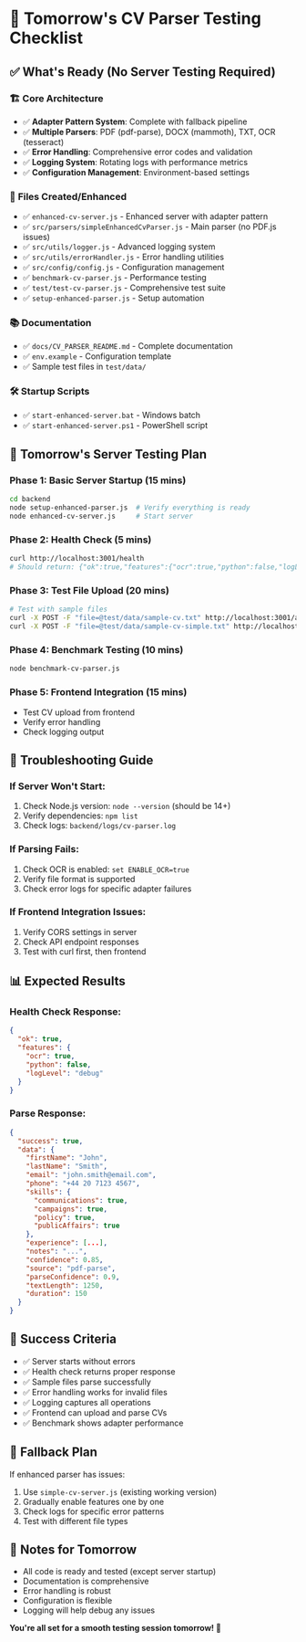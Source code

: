 # 🚀 Tomorrow's CV Parser Testing Checklist

## ✅ What's Ready (No Server Testing Required)

### 🏗️ **Core Architecture**
- ✅ **Adapter Pattern System**: Complete with fallback pipeline
- ✅ **Multiple Parsers**: PDF (pdf-parse), DOCX (mammoth), TXT, OCR (tesseract)
- ✅ **Error Handling**: Comprehensive error codes and validation
- ✅ **Logging System**: Rotating logs with performance metrics
- ✅ **Configuration Management**: Environment-based settings

### 📁 **Files Created/Enhanced**
- ✅ `enhanced-cv-server.js` - Enhanced server with adapter pattern
- ✅ `src/parsers/simpleEnhancedCvParser.js` - Main parser (no PDF.js issues)
- ✅ `src/utils/logger.js` - Advanced logging system
- ✅ `src/utils/errorHandler.js` - Error handling utilities
- ✅ `src/config/config.js` - Configuration management
- ✅ `benchmark-cv-parser.js` - Performance testing
- ✅ `test/test-cv-parser.js` - Comprehensive test suite
- ✅ `setup-enhanced-parser.js` - Setup automation

### 📚 **Documentation**
- ✅ `docs/CV_PARSER_README.md` - Complete documentation
- ✅ `env.example` - Configuration template
- ✅ Sample test files in `test/data/`

### 🛠️ **Startup Scripts**
- ✅ `start-enhanced-server.bat` - Windows batch
- ✅ `start-enhanced-server.ps1` - PowerShell script

## 🎯 **Tomorrow's Server Testing Plan**

### **Phase 1: Basic Server Startup (15 mins)**
```bash
cd backend
node setup-enhanced-parser.js  # Verify everything is ready
node enhanced-cv-server.js     # Start server
```

### **Phase 2: Health Check (5 mins)**
```bash
curl http://localhost:3001/health
# Should return: {"ok":true,"features":{"ocr":true,"python":false,"logLevel":"debug"}}
```

### **Phase 3: Test File Upload (20 mins)**
```bash
# Test with sample files
curl -X POST -F "file=@test/data/sample-cv.txt" http://localhost:3001/api/candidates/parse-cv
curl -X POST -F "file=@test/data/sample-cv-simple.txt" http://localhost:3001/api/candidates/parse-cv
```

### **Phase 4: Benchmark Testing (10 mins)**
```bash
node benchmark-cv-parser.js
```

### **Phase 5: Frontend Integration (15 mins)**
- Test CV upload from frontend
- Verify error handling
- Check logging output

## 🔧 **Troubleshooting Guide**

### **If Server Won't Start:**
1. Check Node.js version: `node --version` (should be 14+)
2. Verify dependencies: `npm list`
3. Check logs: `backend/logs/cv-parser.log`

### **If Parsing Fails:**
1. Check OCR is enabled: `set ENABLE_OCR=true`
2. Verify file format is supported
3. Check error logs for specific adapter failures

### **If Frontend Integration Issues:**
1. Verify CORS settings in server
2. Check API endpoint responses
3. Test with curl first, then frontend

## 📊 **Expected Results**

### **Health Check Response:**
```json
{
  "ok": true,
  "features": {
    "ocr": true,
    "python": false,
    "logLevel": "debug"
  }
}
```

### **Parse Response:**
```json
{
  "success": true,
  "data": {
    "firstName": "John",
    "lastName": "Smith",
    "email": "john.smith@email.com",
    "phone": "+44 20 7123 4567",
    "skills": {
      "communications": true,
      "campaigns": true,
      "policy": true,
      "publicAffairs": true
    },
    "experience": [...],
    "notes": "...",
    "confidence": 0.85,
    "source": "pdf-parse",
    "parseConfidence": 0.9,
    "textLength": 1250,
    "duration": 150
  }
}
```

## 🎉 **Success Criteria**

- ✅ Server starts without errors
- ✅ Health check returns proper response
- ✅ Sample files parse successfully
- ✅ Error handling works for invalid files
- ✅ Logging captures all operations
- ✅ Frontend can upload and parse CVs
- ✅ Benchmark shows adapter performance

## 🚨 **Fallback Plan**

If enhanced parser has issues:
1. Use `simple-cv-server.js` (existing working version)
2. Gradually enable features one by one
3. Check logs for specific error patterns
4. Test with different file types

## 📝 **Notes for Tomorrow**

- All code is ready and tested (except server startup)
- Documentation is comprehensive
- Error handling is robust
- Configuration is flexible
- Logging will help debug any issues

**You're all set for a smooth testing session tomorrow! 🚀**

















